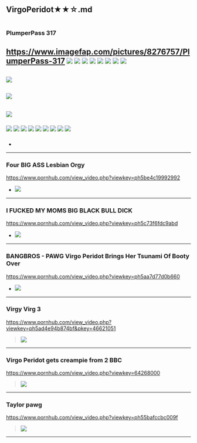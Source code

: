 ## VirgoPeridot★★☆.md
![]()

### PlumperPass 317
https://www.imagefap.com/pictures/8276757/PlumperPass-317
![](https://x.imagefapusercontent.com/u/fruhrhope/8276757/1377008741/102.jpg)
![](https://x.imagefapusercontent.com/u/fruhrhope/8276757/2017205587/103.jpg)
![](https://x.imagefapusercontent.com/u/fruhrhope/8276757/2141762432/104.jpg)
![](https://x.imagefapusercontent.com/u/fruhrhope/8276757/858200749/105.jpg)
![](https://x.imagefapusercontent.com/u/fruhrhope/8276757/1435864013/106.jpg)
![](https://x.imagefapusercontent.com/u/fruhrhope/8276757/1933862618/107.jpg)
![](https://x.imagefapusercontent.com/u/fruhrhope/8276757/502080110/124.jpg)
![](https://x.imagefapusercontent.com/u/fruhrhope/8276757/1364270288/125.jpg)
---
![](https://x.imagefapusercontent.com/u/fruhrhope/8276757/1516692646/140.jpg)
---
![](https://x.imagefapusercontent.com/u/fruhrhope/8276757/784385798/145.jpg)
---
![](https://x.imagefapusercontent.com/u/fruhrhope/8276757/112401976/159.jpg)
![]()
![]()
---
![](https://i9.fuskator.com/large/fJvY1y3xkpf/Shaved-Brunette-Babe-Virgo-Peridot-Wearing-Bodystocking-4.jpg)
![](https://i9.fuskator.com/large/fJvY1y3xkpf/Shaved-Brunette-Babe-Virgo-Peridot-Wearing-Bodystocking-6.jpg)
![](https://i9.fuskator.com/large/fJvY1y3xkpf/Shaved-Brunette-Babe-Virgo-Peridot-Wearing-Bodystocking-8.jpg)
![](https://i9.fuskator.com/large/fJvY1y3xkpf/Shaved-Brunette-Babe-Virgo-Peridot-Wearing-Bodystocking-9.jpg)
![](https://i9.fuskator.com/large/fJvY1y3xkpf/Shaved-Brunette-Babe-Virgo-Peridot-Wearing-Bodystocking-10.jpg)
![](https://i9.fuskator.com/large/fJvY1y3xkpf/Shaved-Brunette-Babe-Virgo-Peridot-Wearing-Bodystocking-12.jpg)
![](https://i9.fuskator.com/large/fJvY1y3xkpf/Shaved-Brunette-Babe-Virgo-Peridot-Wearing-Bodystocking-13.jpg)
![](https://i9.fuskator.com/large/fJvY1y3xkpf/Shaved-Brunette-Babe-Virgo-Peridot-Wearing-Bodystocking-14.jpg)
![](https://i9.fuskator.com/large/fJvY1y3xkpf/Shaved-Brunette-Babe-Virgo-Peridot-Wearing-Bodystocking-15.jpg)
### 

- ![]()
---
### Four BIG ASS Lesbian Orgy
https://www.pornhub.com/view_video.php?viewkey=ph5be4c19992992
- ![](https://di.phncdn.com/videos/201811/08/191194911/original/(m=ecuKGgaaaa)(mh=rlhXp5C4pMdgO_zK)7.jpg)
---
### I FUCKED MY MOMS BIG BLACK BULL DICK
https://www.pornhub.com/view_video.php?viewkey=ph5c73f6fdc9abd
- ![](https://di.phncdn.com/videos/201902/25/209813741/original/(m=ecuKGgaaaa)(mh=Xgz5Z3r-sUSdweBS)2.jpg)
---
### BANGBROS - PAWG Virgo Peridot Brings Her Tsunami Of Booty Over 
https://www.pornhub.com/view_video.php?viewkey=ph5aa7d77d0b660
- ![](https://di.phncdn.com/videos/201803/13/157986712/original/(m=ecuKGgaaaa)(mh=etCGFwmBD5JaouMq)16.jpg)
---
### Virgy Virg 3
https://www.pornhub.com/view_video.php?viewkey=ph5ad4e94b874bf&pkey=46621051
>![](https://ci.phncdn.com/videos/201804/16/162347772/original/(m=ecuKGgaaaa)(mh=mW2Qc5id_GI5keO_)4.jpg)
---
### Virgo Peridot gets creampie from 2 BBC
https://www.pornhub.com/view_video.php?viewkey=64268000
>![](https://ci.phncdn.com/videos/201505/02/48424201/original/(m=ecuKGgaaaa)(mh=CMvFSK3lOVi6yu-_)7.jpg)
---
### Taylor pawg
https://www.pornhub.com/view_video.php?viewkey=ph55bafccbc009f
>![](https://ci.phncdn.com/videos/201507/31/54103191/original/(m=ecuKGgaaaa)(mh=tQCOWQYZuyqplPOp)9.jpg)
---
